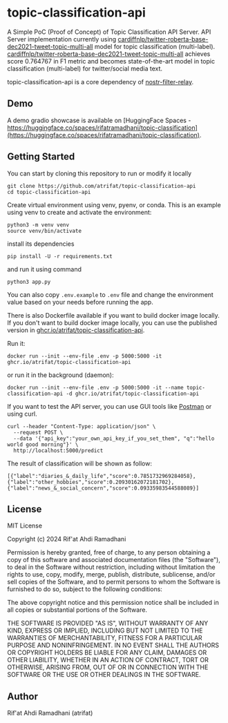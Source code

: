 # topic-classification-api

A Simple PoC (Proof of Concept) of Topic Classification API Server. API Server implementation currently using [cardiffnlp/twitter-roberta-base-dec2021-tweet-topic-multi-all](https://huggingface.co/cardiffnlp/twitter-roberta-base-dec2021-tweet-topic-multi-all) model for topic classification (multi-label). [cardiffnlp/twitter-roberta-base-dec2021-tweet-topic-multi-all](https://huggingface.co/datasets/cardiffnlp/tweet_topic_multi#models) achieves score 0.764767 in F1 metric and becomes state-of-the-art model in topic classification (multi-label) for twitter/social media text.

topic-classification-api is a core dependency of [nostr-filter-relay](https://github.com/atrifat/nostr-filter-relay).

## Demo

A demo gradio showcase is available on [HuggingFace Spaces - https://huggingface.co/spaces/rifatramadhani/topic-classification](https://huggingface.co/spaces/rifatramadhani/topic-classification).

## Getting Started

You can start by cloning this repository to run or modify it locally

```
git clone https://github.com/atrifat/topic-classification-api
cd topic-classification-api
```

Create virtual environment using venv, pyenv, or conda. This is an example using venv to create and activate the environment:

```
python3 -m venv venv
source venv/bin/activate
```

install its dependencies

```
pip install -U -r requirements.txt
```

and run it using command

```
python3 app.py
```

You can also copy `.env.example` to `.env` file and change the environment value based on your needs before running the app.

There is also Dockerfile available if you want to build docker image locally. If you don't want to build docker image locally, you can use the published version in [ghcr.io/atrifat/topic-classification-api](https://github.com/atrifat/topic-classification-api/pkgs/container/topic-classification-api).

Run it:

```
docker run --init --env-file .env -p 5000:5000 -it ghcr.io/atrifat/topic-classification-api
```

or run it in the background (daemon):

```
docker run --init --env-file .env -p 5000:5000 -it --name topic-classification-api -d ghcr.io/atrifat/topic-classification-api
```

If you want to test the API server, you can use GUI tools like [Postman](https://www.postman.com/) or using curl.

```
curl --header "Content-Type: application/json" \
  --request POST \
  --data '{"api_key":"your_own_api_key_if_you_set_them", "q":"hello world good morning"}' \
  http://localhost:5000/predict
```

The result of classification will be shown as follow:

```
[{"label":"diaries_&_daily_life","score":0.7851732969284058},{"label":"other_hobbies","score":0.20930162072181702},{"label":"news_&_social_concern","score":0.09335983544588089}]
```

## License

MIT License

Copyright (c) 2024 Rif'at Ahdi Ramadhani

Permission is hereby granted, free of charge, to any person obtaining a copy
of this software and associated documentation files (the "Software"), to deal
in the Software without restriction, including without limitation the rights
to use, copy, modify, merge, publish, distribute, sublicense, and/or sell
copies of the Software, and to permit persons to whom the Software is
furnished to do so, subject to the following conditions:

The above copyright notice and this permission notice shall be included in all
copies or substantial portions of the Software.

THE SOFTWARE IS PROVIDED "AS IS", WITHOUT WARRANTY OF ANY KIND, EXPRESS OR
IMPLIED, INCLUDING BUT NOT LIMITED TO THE WARRANTIES OF MERCHANTABILITY,
FITNESS FOR A PARTICULAR PURPOSE AND NONINFRINGEMENT. IN NO EVENT SHALL THE
AUTHORS OR COPYRIGHT HOLDERS BE LIABLE FOR ANY CLAIM, DAMAGES OR OTHER
LIABILITY, WHETHER IN AN ACTION OF CONTRACT, TORT OR OTHERWISE, ARISING FROM,
OUT OF OR IN CONNECTION WITH THE SOFTWARE OR THE USE OR OTHER DEALINGS IN THE
SOFTWARE.

## Author

Rif'at Ahdi Ramadhani (atrifat)
